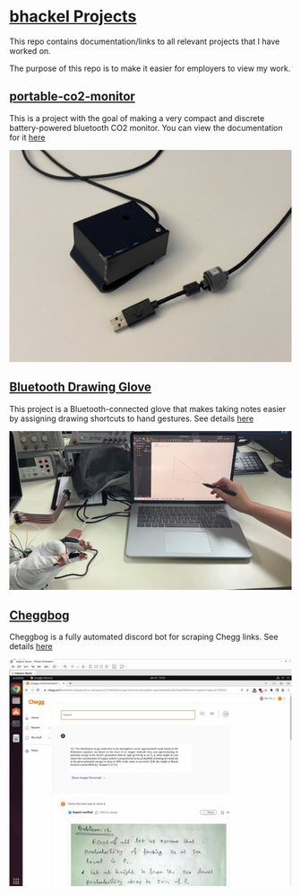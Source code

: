 # [bhackel Projects](https://bhackel.github.io/portfolio/)

This repo contains documentation/links to all relevant projects that I have worked on.

The purpose of this repo is to make it easier for employers to view my work.


## [portable-co2-monitor](https://github.com/bhackel/portable-co2-monitor)
This is a project with the goal of making a very compact and discrete battery-powered bluetooth CO2 monitor. You can view the documentation for it [here](https://github.com/bhackel/portable-co2-monitor)

![CO2 Monitor Final](images/CO2%20Monitor.jpg)


## [Bluetooth Drawing Glove](pentaglove.md)

This project is a Bluetooth-connected glove that makes taking notes easier by assigning drawing shortcuts to hand gestures.
See details [here](pentaglove.md)

![Glove and Laptop](images/Glove%20Demo.jpg)


## [Cheggbog](cheggbog.md)
Cheggbog is a fully automated discord bot for scraping Chegg links.
See details [here](cheggbog.md)

![Cheggbog Virtual Machine](images/cheggbog%201.jpg)



